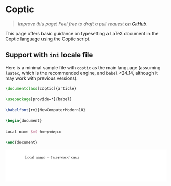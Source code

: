 # Coptic

<blockquote>
  <p><em>Improve this page! Feel free to draft a pull request <a href="https://github.com/latex3/babel/tree/docs/docs">on GitHub</a></em>.</p>
</blockquote>

This page offers basic guidance on typesetting a LaTeX document in the
Coptic language using the Coptic script.

## Support with `ini` locale file

Here is a minimal sample file with `coptic` as the main language
(assuming `luatex`, which is the recommended engine, and `babel` ≥24.14,
although it may work with previous versions).

```tex
\documentclass[coptic]{article}

\usepackage[provide=*]{babel}

\babelfont{rm}{NewComputerModern10}

\begin{document}

Local name $=$ ϯⲙⲉⲧⲣⲉⲙⲛ̀ⲭⲏⲙⲓ

\end{document}
```

![](../media/locale-coptic.png)